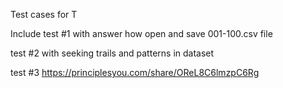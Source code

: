 Test cases for T

Include test #1 with answer how open and save 001-100.csv file

test #2 with seeking trails and patterns in dataset

test #3 https://principlesyou.com/share/OReL8C6lmzpC6Rg
